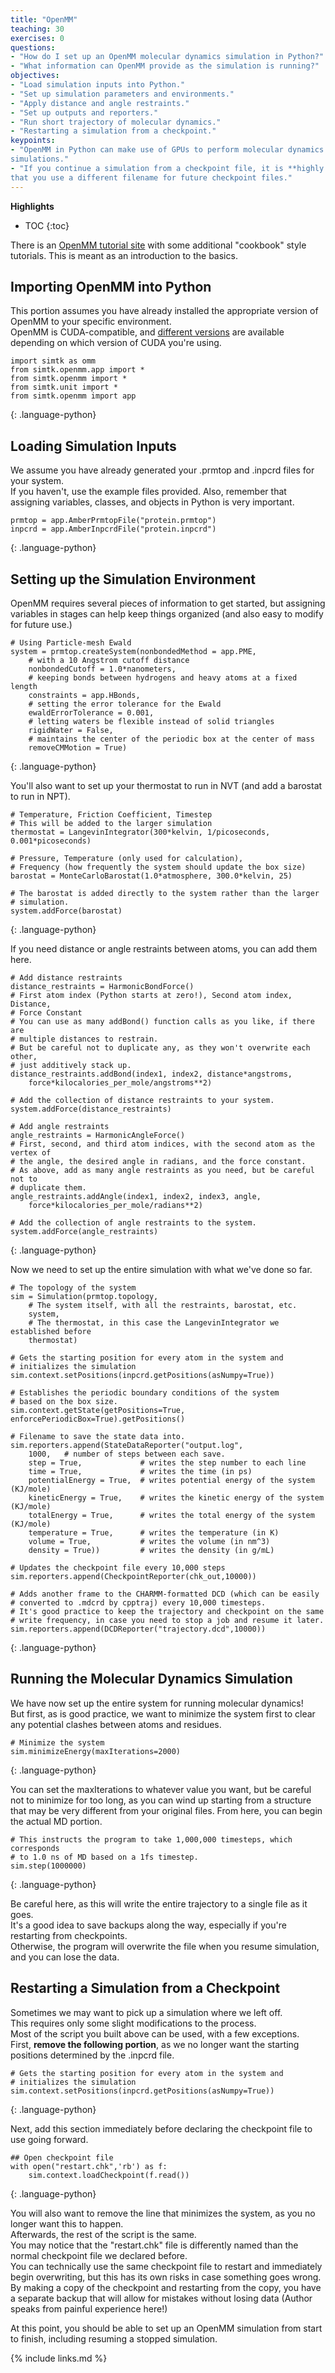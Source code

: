 ```yaml
---
title: "OpenMM"
teaching: 30
exercises: 0
questions:
- "How do I set up an OpenMM molecular dynamics simulation in Python?"
- "What information can OpenMM provide as the simulation is running?"
objectives:
- "Load simulation inputs into Python."
- "Set up simulation parameters and environments."
- "Apply distance and angle restraints."
- "Set up outputs and reporters."
- "Run short trajectory of molecular dynamics."
- "Restarting a simulation from a checkpoint."
keypoints:
- "OpenMM in Python can make use of GPUs to perform molecular dynamics
simulations."
- "If you continue a simulation from a checkpoint file, it is **highly advised**
that you use a different filename for future checkpoint files."
---
```


**Highlights**
* TOC
{:toc}

There is an
[OpenMM tutorial site](http://openmm.org/tutorials/index.html) with some
additional "cookbook" style tutorials.
This is meant as an introduction to the basics.

## Importing OpenMM into Python

This portion assumes you have already installed the appropriate version of
OpenMM to your specific environment.  
OpenMM is CUDA-compatible, and
[different versions](https://anaconda.org/omnia/openmm) are available depending
on which version of CUDA you're using.

~~~
import simtk as omm
from simtk.openmm.app import *
from simtk.openmm import *
from simtk.unit import *
from simtk.openmm import app
~~~
{: .language-python}

## Loading Simulation Inputs

We assume you have already generated your .prmtop and .inpcrd files for your
system.  
If you haven't, use the example files provided.
Also, remember that assigning variables, classes, and objects in Python is
very important.

~~~
prmtop = app.AmberPrmtopFile("protein.prmtop")
inpcrd = app.AmberInpcrdFile("protein.inpcrd")
~~~
{: .language-python}


## Setting up the Simulation Environment

OpenMM requires several pieces of information to get started, but assigning
variables in stages can help keep things organized (and also easy to modify for
future use.)

~~~
# Using Particle-mesh Ewald
system = prmtop.createSystem(nonbondedMethod = app.PME,
    # with a 10 Angstrom cutoff distance
    nonbondedCutoff = 1.0*nanometers,
    # keeping bonds between hydrogens and heavy atoms at a fixed length
    constraints = app.HBonds,
    # setting the error tolerance for the Ewald
    ewaldErrorTolerance = 0.001,
    # letting waters be flexible instead of solid triangles
    rigidWater = False,
    # maintains the center of the periodic box at the center of mass
    removeCMMotion = True)
~~~
{: .language-python}

You'll also want to set up your thermostat to run in NVT (and add a barostat
to run in NPT).

~~~
# Temperature, Friction Coefficient, Timestep
# This will be added to the larger simulation
thermostat = LangevinIntegrator(300*kelvin, 1/picoseconds, 0.001*picoseconds)

# Pressure, Temperature (only used for calculation),
# Frequency (how frequently the system should update the box size)
barostat = MonteCarloBarostat(1.0*atmosphere, 300.0*kelvin, 25)

# The barostat is added directly to the system rather than the larger
# simulation.
system.addForce(barostat)
~~~
{: .language-python}

If you need distance or angle restraints between atoms, you can add them here.

~~~
# Add distance restraints
distance_restraints = HarmonicBondForce()
# First atom index (Python starts at zero!), Second atom index, Distance,
# Force Constant
# You can use as many addBond() function calls as you like, if there are
# multiple distances to restrain.
# But be careful not to duplicate any, as they won't overwrite each other,
# just additively stack up.
distance_restraints.addBond(index1, index2, distance*angstroms,
    force*kilocalories_per_mole/angstroms**2)

# Add the collection of distance restraints to your system.
system.addForce(distance_restraints)

# Add angle restraints
angle_restraints = HarmonicAngleForce()
# First, second, and third atom indices, with the second atom as the vertex of
# the angle, the desired angle in radians, and the force constant.
# As above, add as many angle restraints as you need, but be careful not to
# duplicate them.
angle_restraints.addAngle(index1, index2, index3, angle,
    force*kilocalories_per_mole/radians**2)

# Add the collection of angle restraints to the system.
system.addForce(angle_restraints)
~~~
{: .language-python}

Now we need to set up the entire simulation with what we've done so far.

~~~
# The topology of the system
sim = Simulation(prmtop.topology,
    # The system itself, with all the restraints, barostat, etc.
    system,
    # The thermostat, in this case the LangevinIntegrator we established before
    thermostat)

# Gets the starting position for every atom in the system and
# initializes the simulation
sim.context.setPositions(inpcrd.getPositions(asNumpy=True))

# Establishes the periodic boundary conditions of the system
# based on the box size.
sim.context.getState(getPositions=True, enforcePeriodicBox=True).getPositions()

# Filename to save the state data into.
sim.reporters.append(StateDataReporter("output.log",
    1000,   # number of steps between each save.
    step = True,             # writes the step number to each line
    time = True,             # writes the time (in ps)
    potentialEnergy = True,  # writes potential energy of the system (KJ/mole)
    kineticEnergy = True,    # writes the kinetic energy of the system (KJ/mole)
    totalEnergy = True,      # writes the total energy of the system (KJ/mole)
    temperature = True,      # writes the temperature (in K)
    volume = True,           # writes the volume (in nm^3)
    density = True))         # writes the density (in g/mL)

# Updates the checkpoint file every 10,000 steps
sim.reporters.append(CheckpointReporter(chk_out,10000))

# Adds another frame to the CHARMM-formatted DCD (which can be easily
# converted to .mdcrd by cpptraj) every 10,000 timesteps.
# It's good practice to keep the trajectory and checkpoint on the same
# write frequency, in case you need to stop a job and resume it later.
sim.reporters.append(DCDReporter("trajectory.dcd",10000))
~~~
{: .language-python}

## Running the Molecular Dynamics Simulation

We have now set up the entire system for running molecular dynamics!  
But first, as is good practice, we want to minimize the system first to clear
any potential clashes between atoms and residues.

~~~
# Minimize the system
sim.minimizeEnergy(maxIterations=2000)
~~~
{: .language-python}

You can set the maxIterations to whatever value you want, but be careful not to
minimize for too long, as you can wind up starting from a structure that may be
very different from your original files.
From here, you can begin the actual MD portion.

~~~
# This instructs the program to take 1,000,000 timesteps, which corresponds
# to 1.0 ns of MD based on a 1fs timestep.
sim.step(1000000)
~~~
{: .language-python}

Be careful here, as this will write the entire trajectory to a single file as
it goes.  
It's a good idea to save backups along the way, especially if you're
restarting from checkpoints.  
Otherwise, the program will overwrite the file when you resume simulation,
and you can lose the data.  

## Restarting a Simulation from a Checkpoint

Sometimes we may want to pick up a simulation where we left off.  
This requires only some slight modifications to the process.  
Most of the script you built above can be used, with a few exceptions.  
First, **remove the following portion**, as we no longer want the starting
positions determined by the .inpcrd file.

~~~
# Gets the starting position for every atom in the system and
# initializes the simulation
sim.context.setPositions(inpcrd.getPositions(asNumpy=True))
~~~
{: .language-python}

Next, add this section immediately before declaring the checkpoint file to use
going forward.

~~~
## Open checkpoint file
with open("restart.chk",'rb') as f:
    sim.context.loadCheckpoint(f.read())
~~~
{: .language-python}

You will also want to remove the line that minimizes the system, as you no
longer want this to happen.  
Afterwards, the rest of the script is the same.  
You may notice that the "restart.chk" file is differently named than the normal
checkpoint file we declared before.  
You can technically use the same checkpoint file to restart and immediately
begin overwriting, but this has its own risks in case something goes wrong.
By making a copy of the checkpoint and restarting from the copy, you have a
separate backup that will allow for mistakes without losing data
(Author speaks from painful experience here!)

At this point, you should be able to set up an OpenMM simulation from start to
finish, including resuming a stopped simulation.

{% include links.md %}
